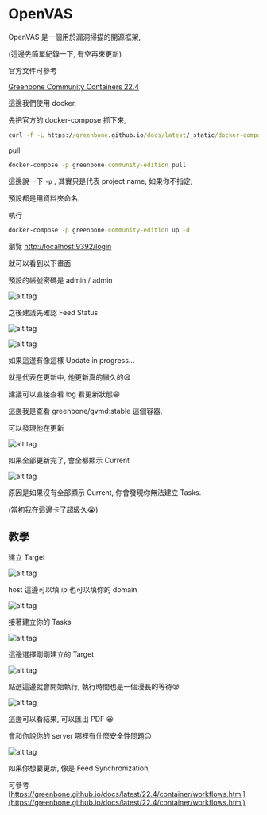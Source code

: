 # OpenVAS

OpenVAS 是一個用於漏洞掃描的開源框架,

(這邊先簡單紀錄一下, 有空再來更新)

官方文件可參考

[Greenbone Community Containers 22.4](https://greenbone.github.io/docs/latest/22.4/container/index.html)

這邊我們使用 docker,

先把官方的 docker-compose 抓下來,

```cmd
curl -f -L https://greenbone.github.io/docs/latest/_static/docker-compose-22.4.yml -o docker-compose.yml
```

pull

```cmd
docker-compose -p greenbone-community-edition pull
```

這邊說一下 `-p` , 其實只是代表 project name, 如果你不指定,

預設都是用資料夾命名.

執行

```cmd
docker-compose -p greenbone-community-edition up -d
```

瀏覽 [http://localhost:9392/login](http://localhost:9392/login)

就可以看到以下畫面

預設的帳號密碼是 admin / admin

![alt tag](https://i.imgur.com/yMn8WOM.png)

之後建議先確認 Feed Status

![alt tag](https://i.imgur.com/6GFW5JX.png)

![alt tag](https://i.imgur.com/iE6YlD8.png)

如果這邊有像這樣 Update in progress...

就是代表在更新中, 他更新真的蠻久的😪

建議可以直接查看 log 看更新狀態😁

這邊我是查看 greenbone/gvmd:stable 這個容器,

可以發現他在更新

![alt tag](https://i.imgur.com/Uvt24kr.png)

如果全部更新完了, 會全都顯示 Current

![alt tag](https://i.imgur.com/61jJeXk.png)

原因是如果沒有全部顯示 Current, 你會發現你無法建立 Tasks.

(當初我在這邊卡了超級久😭)

## 教學

建立 Target

![alt tag](https://i.imgur.com/hb5KLUD.png)

host 這邊可以填 ip 也可以填你的 domain

![alt tag](https://i.imgur.com/9tLgu8n.png)

接著建立你的 Tasks

![alt tag](https://i.imgur.com/GfpsiYL.png)

這邊選擇剛剛建立的 Target

![alt tag](https://i.imgur.com/PbOupYw.png)

點選這邊就會開始執行, 執行時間也是一個漫長的等待😪

![alt tag](https://i.imgur.com/WnWvfe3.png)

這邊可以看結果, 可以匯出 PDF 😀

會和你說你的 server 哪裡有什麼安全性問題😐

![alt tag](https://i.imgur.com/kTzc40w.png)

如果你想要更新, 像是 Feed Synchronization,

可參考 [https://greenbone.github.io/docs/latest/22.4/container/workflows.html](https://greenbone.github.io/docs/latest/22.4/container/workflows.html)

